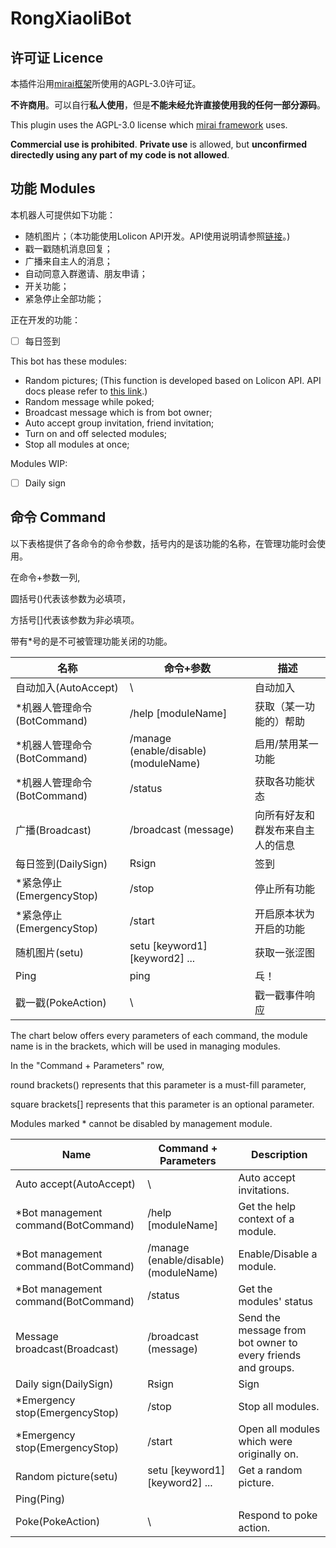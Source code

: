 # RongXiaoliBot

## 许可证 Licence

本插件沿用[mirai框架](https://github.com/mamoe/mirai)所使用的AGPL-3.0许可证。

**不许商用**。可以自行**私人使用**，但是**不能未经允许直接使用我的任何一部分源码**。

This plugin uses the AGPL-3.0 license which [mirai framework](https://github.com/mamoe/mirai) uses.

**Commercial use is prohibited**. **Private use** is allowed, but **unconfirmed directedly using any part of my code is not allowed**.

## 功能 Modules

本机器人可提供如下功能：

* 随机图片；（本功能使用Lolicon API开发。API使用说明请参照[链接](https://api.lolicon.app/#/setu)。)
* 戳一戳随机消息回复；
* 广播来自主人的消息；
* 自动同意入群邀请、朋友申请；
* 开关功能；
* 紧急停止全部功能；

正在开发的功能：

* [ ]  每日签到

This bot has these modules:

* Random pictures; (This function is developed based on Lolicon API. API docs please refer to [this link](https://api.lolicon.app/#/setu).)
* Random message while poked;
* Broadcast message which is from bot owner;
* Auto accept group invitation, friend invitation;
* Turn on and off selected modules;
* Stop all modules at once;

Modules WIP:

* [ ]  Daily sign

## 命令 Command

以下表格提供了各命令的命令参数，括号内的是该功能的名称，在管理功能时会使用。

在命令+参数一列,

圆括号()代表该参数为必填项，

方括号[]代表该参数为非必填项。

带有*号的是不可被管理功能关闭的功能。


| 名称                        | 命令+参数                             | 描述                             |
| --------------------------- | ------------------------------------- | -------------------------------- |
| 自动加入(AutoAccept)        | \                                     | 自动加入                         |
| *机器人管理命令(BotCommand) | /help [moduleName]                    | 获取（某一功能的）帮助           |
| *机器人管理命令(BotCommand) | /manage (enable/disable) (moduleName) | 启用/禁用某一功能                |
| *机器人管理命令(BotCommand) | /status                               | 获取各功能状态                   |
| 广播(Broadcast)             | /broadcast (message)                  | 向所有好友和群发布来自主人的信息 |
| 每日签到(DailySign)         | Rsign                                 | 签到                             |
| *紧急停止(EmergencyStop)    | /stop                                 | 停止所有功能                     |
| *紧急停止(EmergencyStop)    | /start                                | 开启原本状为开启的功能           |
| 随机图片(setu)              | setu [keyword1] [keyword2] ...        | 获取一张涩图                     |
| Ping                        | ping                                  | 乓！                             |
| 戳一戳(PokeAction)          | \                                     | 戳一戳事件响应                   |

The chart below offers every parameters of each command, the module name is in the brackets, which will be used in managing modules.

In the "Command + Parameters" row,

round brackets() represents that this parameter is a must-fill parameter,

square brackets[] represents that this parameter is an optional parameter.

Modules marked * cannot be disabled by management module.


| Name                                | Command + Parameters                  | Description                                                  |
| ----------------------------------- | ------------------------------------- | ------------------------------------------------------------ |
| Auto accept(AutoAccept)             | \                                     | Auto accept invitations.                                     |
| *Bot management command(BotCommand) | /help [moduleName]                    | Get the help context of a module.                            |
| *Bot management command(BotCommand) | /manage (enable/disable) (moduleName) | Enable/Disable a module.                                     |
| *Bot management command(BotCommand) | /status                               | Get the modules' status                                     |
| Message broadcast(Broadcast)        | /broadcast (message)                  | Send the message from bot owner to every friends and groups. |
| Daily sign(DailySign)               | Rsign                                 | Sign                                                         |
| *Emergency stop(EmergencyStop)      | /stop                                 | Stop all modules.                                            |
| *Emergency stop(EmergencyStop)      | /start                                | Open all modules which were originally on.                   |
| Random picture(setu)                | setu [keyword1] [keyword2] ...        | Get a random picture.                                        |
| Ping(Ping)                          |                                       |                                                              |
| Poke(PokeAction)                    | \                                     | Respond to poke action.                                      |
